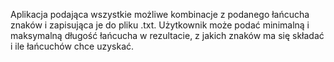 Aplikacja podająca wszystkie możliwe kombinacje z podanego łańcucha znaków i zapisująca je do pliku .txt. Użytkownik może podać minimalną i maksymalną długość łańcucha w rezultacie, z jakich znaków ma się składać i ile łańcuchów chce uzyskać. 
